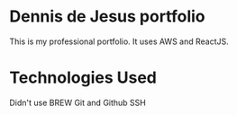 # Dennis de Jesus portfolio

This is my professional portfolio. It uses AWS and ReactJS.

# Technologies Used

Didn't use BREW
Git and Github
SSH
